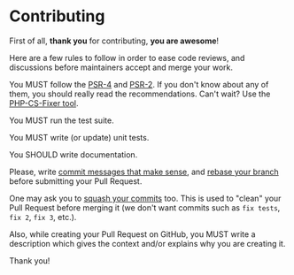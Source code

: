 # Contributing

First of all, **thank you** for contributing, **you are awesome**!

Here are a few rules to follow in order to ease code reviews, and discussions before maintainers accept and merge your work.

You MUST follow the [PSR-4](https://www.php-fig.org/psr/psr-4/) and [PSR-2](https://www.php-fig.org/psr/psr-2/). If you don't know
about any of them, you should really read the recommendations. Can't wait? Use the [PHP-CS-Fixer tool](https://github.com/PHP-CS-Fixer/PHP-CS-Fixer).

You MUST run the test suite.

You MUST write (or update) unit tests.

You SHOULD write documentation.

Please, write [commit messages that make sense](https://tbaggery.com/2008/04/19/a-note-about-git-commit-messages.html),
and [rebase your branch](https://git-scm.com/book/en/v2/Git-Branching-Rebasing) before submitting your Pull Request.

One may ask you to [squash your commits](https://gitready.com/advanced/2009/02/10/squashing-commits-with-rebase.html)
too. This is used to "clean" your Pull Request before merging it (we don't want commits such as `fix tests`, `fix 2`,
`fix 3`, etc.).

Also, while creating your Pull Request on GitHub, you MUST write a description which gives the context and/or explains
why you are creating it.

Thank you!